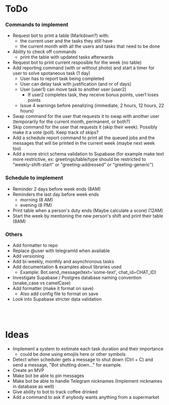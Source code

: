 # ToDo
### Commands to implement
 - Request bot to print a table (Markdown?) with:
   - the current user and the tasks they still have
   - the current month with all the users and tasks that need to be done
 - Ability to check off commands
   - print the table with updated tasks afterwards
 - Request bot to print current resposible for the week (no table)
 - Add reporting command (with or without photo) and start a timer for user to solve spotaneous task (1 day)
   - User has to report task being completed
   - User can delay task with justification (and nr of days)
   - User (user1) can move task to another user (user2)
     - If user2 completes task, they receive bonus points, user1 loses points
   - Issue 4 warnings before penalizing (immediate, 2 hours, 12 hours, 22 hours)
 - Swap command for the user that requests it to swap with another user (temporarily for the current month, permanent, or both?)
 - Skip command for the user that requests it (skip their week). Possibly make it a vote (poll). Keep track of skips?
 - Add a schedule report command to print all the queued jobs and the messages that will be printed in the current week (maybe next week too)
 - Add a more strict schema validation to Supabase (for example make text more restrictive, ex: greetings/table/type should be restricted to "weekly-shift-start" or "greeting-addressed" or "greeting-generic")
### Schedule to implement
 - Reminder 2 days before week ends (8AM)
 - Reminders the last day before week ends
   - morning (8 AM)
   - evening (8 PM)
 - Print table when a person's duty ends (Maybe calculate a score) (12AM)
 - Start the week by mentioning the new person's shift and print their table (8AM)
### Others
 - Add formatter to repo
 - Replace @user with telegramId when available
 - Add versioning
 - Add bi-weekly, monthly and asynchronous tasks
 - Add documentation & examples about libraries used
   - Example: Bot.send_message(text='some-text', chat_id=CHAT_ID)
 - Investigate Supabase / Postgres database naming convention (snake_case vs camelCase)
 - Add formatter (make it format on save)
   - Also add config file to format on save
 - Look into Supabase stricter data validation

<br></br>
# Ideas
 - Implement a system to estimate each task duration and their importance
   - could be done using emojiis here or other symbols
 - Detect when scheduler gets a message to shut down (Ctrl + C) and send a message, "Bot shutting down..." for example.
 - Create an MVP
 - Make bot be able to pin messages
 - Make bot be able to handle Telegram nicknames (Implement nicknames in database as well)
 - Give ability to bot to track coffee drinked
 - Add a command to ask if anybody wants anything from a supermarket

